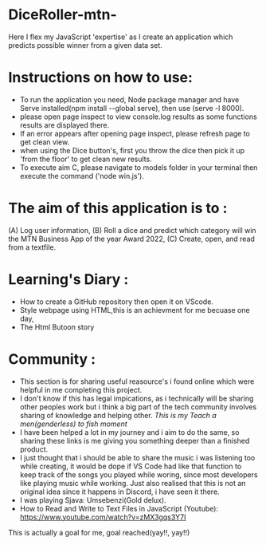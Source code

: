 # DiceRoller-mtn-
Here I flex my JavaScript 'expertise' as I create an application which predicts possible winner from a  given data set.

# Instructions on how to use:
- To run the application you need, Node package manager and have Serve installed(npm install --global serve), then use (serve -l 8000).
- please open page inspect to view console.log results as some functions results are displayed there.
- If an error appears after opening page inspect, please refresh page to get clean view.
- when using the Dice button's, first you throw the dice then pick it up 'from the floor' to get clean new results.
- To execute aim C, please navigate to models folder in your terminal then execute the command ('node win.js').

# The aim of this application is to :
(A) Log user information, 
(B) Roll a dice and predict which category will win the MTN Business App of the year Award 2022, 
(C) Create, open, and read from a textfile.

# Learning's Diary :
- How to create a GitHub repository then open it on VScode.
- Style webpage using HTML,this is an achievment for me becuase one day,
- The Html Butoon story

# Community :
- This section is for sharing useful reasource's i found online which were helpful in me completing this project.
- I don't know if this has legal impications, as i technically will be sharing other peoples work but i think a big part of the tech community involves sharing of knowledge and helping other. 
*This is my Teach a men(genderless) to fish moment*
- I have been helped a lot in my journey and i aim to do the same, so sharing these links is me giving you something deeper than a finished product.
- I just thought that i should be able to share the music i was listening too while creating, it would be dope if VS Code had like that function to keep track of the songs you played while woring, since most developers like playing music while working. Just also realised that this is not an original idea since it happens in Discord, i have seen it there. 
- I was playing Sjava: Umsebenzi(Gold delux).
- How to Read and Write to Text Files in JavaScript (Youtube): https://www.youtube.com/watch?v=zMX3gqs3Y7I

This is actually a goal for me, goal reached(yay!!, yay!!)
